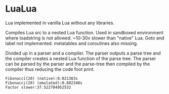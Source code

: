 # LuaLua
Lua implemented in vanilla Lua without any libraries.

Compiles Lua src to a nested Lua function. Used in sandboxed environment where loadstring is not allowed.
~10-30x slower than "native" Lua. Goto and label not implemented. metatables and coroutines also missing.

Divided up in a parser and a compiler. The parser outputs a parse tree and the compiler creates a nested Lua function of the parse tree. The parser can be parsed by the parser and the parse-tree then compiled by the compiler thus reducing the code foot print.
 
```
Fibonacci(20) (native):0.021383s
Fibonacci(20) (emulated):0.802348s
Factor slower:37.522704952532
